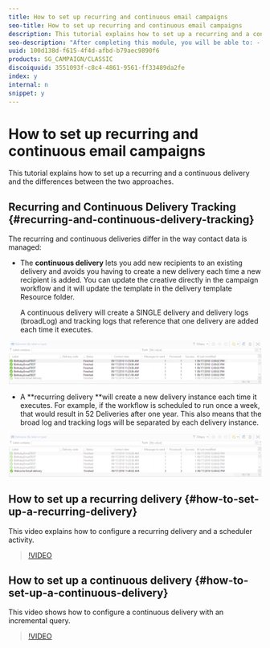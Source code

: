 ```yaml
---
title: How to set up recurring and continuous email campaigns
seo-title: How to set up recurring and continuous email campaigns
description: This tutorial explains how to set up a recurring and a continuous delivery and the differences between the two approaches.  
seo-description: "After completing this module, you will be able to: - create a recurring delivery - create a continuous delivery - configure a scheduler activity - configure an incremental query - know the difference between tracking a recurring delivery vs. a continuous delivery"
uuid: 100d138d-f615-4f4d-afbd-b79aec9890f6
products: SG_CAMPAIGN/CLASSIC
discoiquuid: 3551093f-c8c4-4861-9561-ff33489da2fe
index: y
internal: n
snippet: y
---
```


# How to set up recurring and continuous email campaigns

This tutorial explains how to set up a recurring and a continuous delivery and the differences between the two approaches.  

## Recurring and Continuous Delivery Tracking {#recurring-and-continuous-delivery-tracking}

The recurring and continuous deliveries differ in the way contact data is managed:

* The **continuous delivery** lets you add new recipients to an existing delivery and avoids you having to create a new delivery each time a new recipient is added. You can update the creative directly in the campaign workflow and it will update the template in the delivery template Resource folder.  
  
  A continuous delivery will create a SINGLE delivery and delivery logs (broadLog) and tracking logs that reference that one delivery are added each time it executes.

![Continuous Delivery](/help/acc/assets/delivery_continuous.jpg)

* A **recurring delivery **will create a new delivery instance each time it executes. For example, if the workflow is scheduled to run once a week, that would result in 52 Deliveries after one year. This also means that the broad log and tracking logs will be separated by each delivery instance.

![Recurring Delivery](/help/acc/assets/delivery_recurring.jpg)

## How to set up a recurring delivery {#how-to-set-up-a-recurring-delivery}

This video explains how to configure a recurring delivery and a scheduler activity.

>[!VIDEO](https://video.tv.adobe.com/v/25040?quality=12)

## How to set up a continuous delivery {#how-to-set-up-a-continuous-delivery}

This video shows how to configure a continuous delivery with an incremental query.

>[!VIDEO](https://video.tv.adobe.com/v/25039?quality=12)
